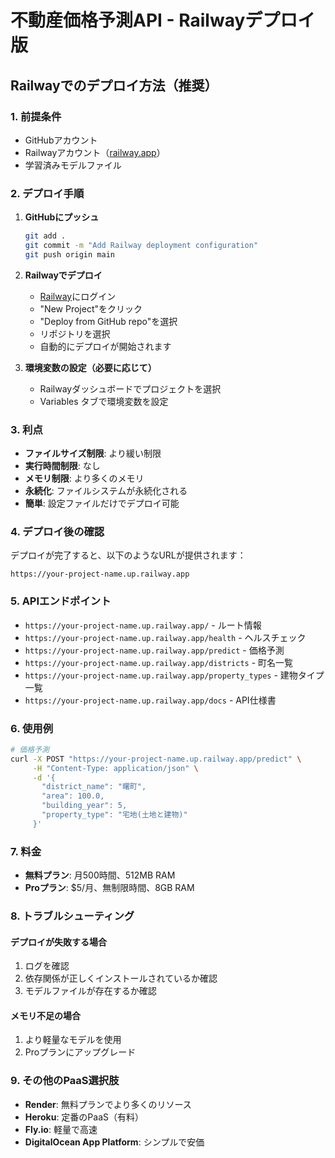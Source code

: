# 不動産価格予測API - Railwayデプロイ版

## Railwayでのデプロイ方法（推奨）

### 1. 前提条件
- GitHubアカウント
- Railwayアカウント（[railway.app](https://railway.app)）
- 学習済みモデルファイル

### 2. デプロイ手順

1. **GitHubにプッシュ**
   ```bash
   git add .
   git commit -m "Add Railway deployment configuration"
   git push origin main
   ```

2. **Railwayでデプロイ**
   - [Railway](https://railway.app)にログイン
   - "New Project"をクリック
   - "Deploy from GitHub repo"を選択
   - リポジトリを選択
   - 自動的にデプロイが開始されます

3. **環境変数の設定（必要に応じて）**
   - Railwayダッシュボードでプロジェクトを選択
   - Variables タブで環境変数を設定

### 3. 利点

- **ファイルサイズ制限**: より緩い制限
- **実行時間制限**: なし
- **メモリ制限**: より多くのメモリ
- **永続化**: ファイルシステムが永続化される
- **簡単**: 設定ファイルだけでデプロイ可能

### 4. デプロイ後の確認

デプロイが完了すると、以下のようなURLが提供されます：
```
https://your-project-name.up.railway.app
```

### 5. APIエンドポイント

- `https://your-project-name.up.railway.app/` - ルート情報
- `https://your-project-name.up.railway.app/health` - ヘルスチェック
- `https://your-project-name.up.railway.app/predict` - 価格予測
- `https://your-project-name.up.railway.app/districts` - 町名一覧
- `https://your-project-name.up.railway.app/property_types` - 建物タイプ一覧
- `https://your-project-name.up.railway.app/docs` - API仕様書

### 6. 使用例

```bash
# 価格予測
curl -X POST "https://your-project-name.up.railway.app/predict" \
     -H "Content-Type: application/json" \
     -d '{
       "district_name": "曙町",
       "area": 100.0,
       "building_year": 5,
       "property_type": "宅地(土地と建物)"
     }'
```

### 7. 料金

- **無料プラン**: 月500時間、512MB RAM
- **Proプラン**: $5/月、無制限時間、8GB RAM

### 8. トラブルシューティング

#### デプロイが失敗する場合
1. ログを確認
2. 依存関係が正しくインストールされているか確認
3. モデルファイルが存在するか確認

#### メモリ不足の場合
1. より軽量なモデルを使用
2. Proプランにアップグレード

### 9. その他のPaaS選択肢

- **Render**: 無料プランでより多くのリソース
- **Heroku**: 定番のPaaS（有料）
- **Fly.io**: 軽量で高速
- **DigitalOcean App Platform**: シンプルで安価
